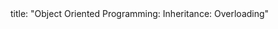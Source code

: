 <frontmatter>
title: "Object Oriented Programming: Inheritance: Overloading"
</frontmatter>

<include src="unit-inPage-asFlat.md" boilerplate />
